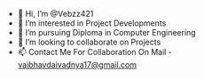 - 👋 Hi, I’m @Vebzz421
- 👀 I’m interested in Project Developments
- 🌱 I’m pursuing Diploma in Computer Engineering 
- 💞️ I’m looking to collaborate on Projects
- 📫 Contact Me For Collaboration On Mail - vaibhavdaivadnya17@gmail.com

<!---
Vebzz421/Vebzz421 is a ✨ special ✨ repository because its `README.md` (this file) appears on your GitHub profile.
You can click the Preview link to take a look at your changes.
--->
